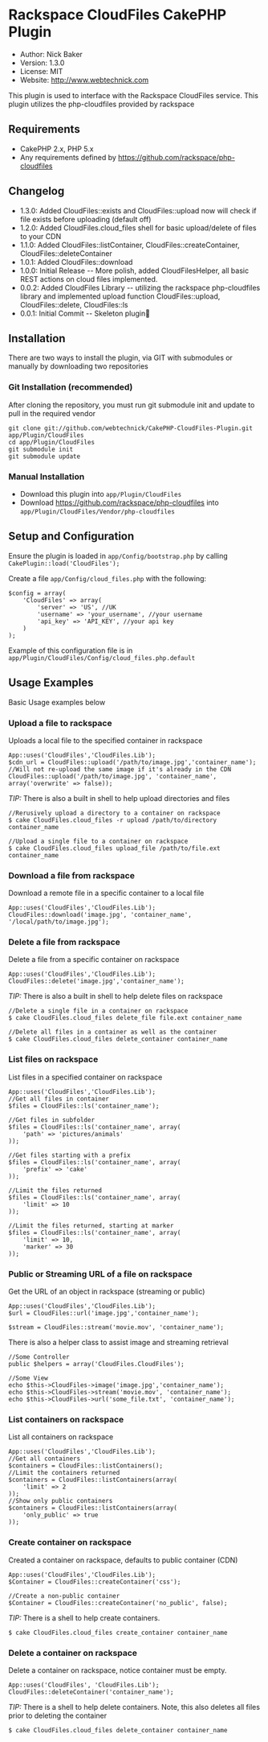 # Rackspace CloudFiles CakePHP Plugin
* Author: Nick Baker
* Version: 1.3.0
* License: MIT
* Website: <http://www.webtechnick.com>

This plugin is used to interface with the Rackspace CloudFiles service.  This plugin utilizes the php-cloudfiles provided by rackspace

## Requirements

* CakePHP 2.x, PHP 5.x
* Any requirements defined by <https://github.com/rackspace/php-cloudfiles>

## Changelog
* 1.3.0:  Added CloudFiles::exists and CloudFiles::upload now will check if file exists before uploading (default off)
* 1.2.0:  Added CloudFiles.cloud_files shell for basic upload/delete of files to your CDN
* 1.1.0:  Added CloudFiles::listContainer, CloudFiles::createContainer, CloudFiles::deleteContainer
* 1.0.1:  Added CloudFiles::download
* 1.0.0:  Initial Release -- More polish, added CloudFilesHelper, all basic REST actions on cloud files implemented.
* 0.0.2: 	Added CloudFiles Library -- utilizing the rackspace php-cloudfiles library and implemented upload function 
					CloudFiles::upload, CloudFiles::delete, CloudFiles::ls
* 0.0.1: 	Initial Commit -- Skeleton plugin

## Installation

There are two ways to install the plugin, via GIT with submodules or manually by downloading two repositories

### Git Installation (recommended)

After cloning the repository, you must run git submodule init and update to pull in the required vendor

	git clone git://github.com/webtechnick/CakePHP-CloudFiles-Plugin.git app/Plugin/CloudFiles
	cd app/Plugin/CloudFiles
	git submodule init
	git submodule update
	
### Manual Installation

* Download this plugin into `app/Plugin/CloudFiles`
* Download <https://github.com/rackspace/php-cloudfiles> into `app/Plugin/CloudFiles/Vendor/php-cloudfiles`

## Setup and Configuration

Ensure the plugin is loaded in `app/Config/bootstrap.php` by calling `CakePlugin::load('CloudFiles');`

Create a file `app/Config/cloud_files.php` with the following:

	$config = array(
		'CloudFiles' => array(
			'server' => 'US', //UK
			'username' => 'your_username', //your username
			'api_key' => 'API_KEY', //your api key
		)
	);

Example of this configuration file is in `app/Plugin/CloudFiles/Config/cloud_files.php.default`

## Usage Examples

Basic Usage examples below

### Upload a file to rackspace

Uploads a local file to the specified container in rackspace

	App::uses('CloudFiles','CloudFiles.Lib');
	$cdn_url = CloudFiles::upload('/path/to/image.jpg','container_name');
	//Will not re-upload the same image if it's already in the CDN
	CloudFiles::upload('/path/to/image.jpg', 'container_name', array('overwrite' => false));
	
*TIP:* There is also a built in shell to help upload directories and files

	//Rerusively upload a directory to a container on rackspace
	$ cake CloudFiles.cloud_files -r upload /path/to/directory container_name
	
	//Upload a single file to a container on rackspace
	$ cake CloudFiles.cloud_files upload_file /path/to/file.ext container_name
	
### Download a file from rackspace

Download a remote file in a specific container to a local file

	App::uses('CloudFiles','CloudFiles.Lib');
	CloudFiles::download('image.jpg', 'container_name', '/local/path/to/image.jpg');
	
### Delete a file from rackspace

Delete a file from a specific container on rackspace

	App::uses('CloudFiles','CloudFiles.Lib');
	CloudFiles::delete('image.jpg','container_name');
	
*TIP:* There is also a built in shell to help delete files on rackspace

	//Delete a single file in a container on rackspace
	$ cake CloudFiles.cloud_files delete_file file.ext container_name
	
	//Delete all files in a container as well as the container
	$ cake CloudFiles.cloud_files delete_container container_name
	
### List files on rackspace

List files in a specified container on rackspace

	App::uses('CloudFiles','CloudFiles.Lib');
	//Get all files in container
	$files = CloudFiles::ls('container_name');
	
	//Get files in subfolder
	$files = CloudFiles::ls('container_name', array(
		'path' => 'pictures/animals'
	));
	
	//Get files starting with a prefix
	$files = CloudFiles::ls('container_name', array(
		'prefix' => 'cake'
	));
	
	//Limit the files returned
	$files = CloudFiles::ls('container_name', array(
		'limit' => 10
	));
	
	//Limit the files returned, starting at marker
	$files = CloudFiles::ls('container_name', array(
		'limit' => 10,
		'marker' => 30
	));
	
### Public or Streaming URL of a file on rackspace

Get the URL of an object in rackspace (streaming or public)

	App::uses('CloudFiles','CloudFiles.Lib');
	$url = CloudFiles::url('image.jpg','container_name');
	
	$stream = CloudFiles::stream('movie.mov', 'container_name');
	
There is also a helper class to assist image and streaming retrieval

	//Some Controller
	public $helpers = array('CloudFiles.CloudFiles');
	
	//Some View
	echo $this->CloudFiles->image('image.jpg','container_name');
	echo $this->CloudFiles->stream('movie.mov', 'container_name');
	echo $this->CloudFiles->url('some_file.txt', 'container_name');
	
### List containers on rackspace

List all containers on rackspace

	App::uses('CloudFiles','CloudFiles.Lib');
	//Get all containers
	$containers = CloudFiles::listContainers();
	//Limit the containers returned
	$containers = CloudFiles::listContainers(array(
		'limit' => 2
	));
	//Show only public containers
	$containers = CloudFiles::listContainers(array(
		'only_public' => true
	));
	
### Create container on rackspace

Created a container on rackspace, defaults to public container (CDN)

	App::uses('CloudFiles','CloudFiles.Lib');
	$Container = CloudFiles::createContainer('css');
	
	//Create a non-public container
	$Container = CloudFiles::createContainer('no_public', false);
	
*TIP:* There is a shell to help create containers.

	$ cake CloudFiles.cloud_files create_container container_name
	
### Delete a container on rackspace

Delete a container on rackspace, notice container must be empty.

	App::uses('CloudFiles', 'CloudFiles.Lib');
	CloudFiles::deleteContainer('container_name');
	
*TIP:* There is a shell to help delete containers. Note, this also deletes all files prior to deleting the container

	$ cake CloudFiles.cloud_files delete_container container_name
